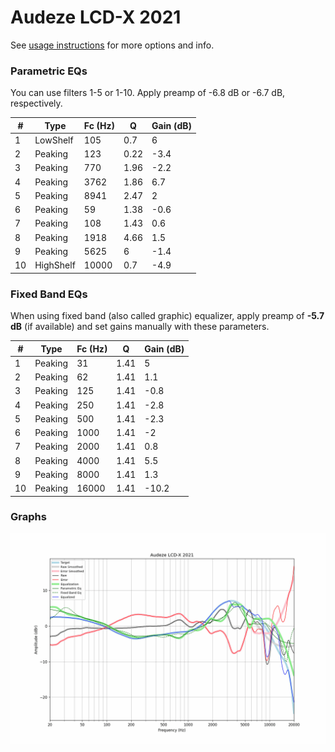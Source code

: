 # Audeze LCD-X 2021
See [usage instructions](https://github.com/jaakkopasanen/AutoEq#usage) for more options and info.

### Parametric EQs
You can use filters 1-5 or 1-10. Apply preamp of -6.8 dB or -6.7 dB, respectively.

|   # | Type      |   Fc (Hz) |    Q |   Gain (dB) |
|-----|-----------|-----------|------|-------------|
|   1 | LowShelf  |       105 | 0.7  |         6   |
|   2 | Peaking   |       123 | 0.22 |        -3.4 |
|   3 | Peaking   |       770 | 1.96 |        -2.2 |
|   4 | Peaking   |      3762 | 1.86 |         6.7 |
|   5 | Peaking   |      8941 | 2.47 |         2   |
|   6 | Peaking   |        59 | 1.38 |        -0.6 |
|   7 | Peaking   |       108 | 1.43 |         0.6 |
|   8 | Peaking   |      1918 | 4.66 |         1.5 |
|   9 | Peaking   |      5625 | 6    |        -1.4 |
|  10 | HighShelf |     10000 | 0.7  |        -4.9 |

### Fixed Band EQs
When using fixed band (also called graphic) equalizer, apply preamp of **-5.7 dB** (if available) and set gains manually with these parameters.

|   # | Type    |   Fc (Hz) |    Q |   Gain (dB) |
|-----|---------|-----------|------|-------------|
|   1 | Peaking |        31 | 1.41 |         5   |
|   2 | Peaking |        62 | 1.41 |         1.1 |
|   3 | Peaking |       125 | 1.41 |        -0.8 |
|   4 | Peaking |       250 | 1.41 |        -2.8 |
|   5 | Peaking |       500 | 1.41 |        -2.3 |
|   6 | Peaking |      1000 | 1.41 |        -2   |
|   7 | Peaking |      2000 | 1.41 |         0.8 |
|   8 | Peaking |      4000 | 1.41 |         5.5 |
|   9 | Peaking |      8000 | 1.41 |         1.3 |
|  10 | Peaking |     16000 | 1.41 |       -10.2 |

### Graphs
![](./Audeze%20LCD-X%202021.png)
